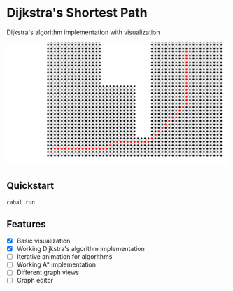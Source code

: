 
# Dijkstra's Shortest Path

Dijkstra's algorithm implementation with visualization

![Robot Path Planning Example](assets/robot-path-planning-example.png)

## Quickstart

```console
cabal run
```

## Features

- [X] Basic visualization
- [X] Working Dijkstra's algorithm implementation
- [ ] Iterative animation for algorithms
- [ ] Working A* implementation
- [ ] Different graph views
- [ ] Graph editor
